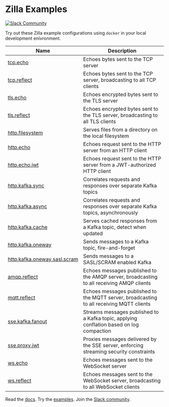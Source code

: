 # Zilla Examples

[![Slack Community][community-image]][community-join]

Try out these Zilla example configurations using `docker` in your local development enivronment.

| Name | Description|
|------|------------|
| [tcp.echo](tcp.echo) | Echoes bytes sent to the TCP server |
| [tcp.reflect](tcp.reflect) | Echoes bytes sent to the TCP server, broadcasting to all TCP clients |
| [tls.echo](tls.echo) | Echoes encrypted bytes sent to the TLS server |
| [tls.reflect](tls.reflect) | Echoes encrypted bytes sent to the TLS server, broadcasting to all TLS clients |
| [http.filesystem](http.filesystem) | Serves files from a directory on the local filesystem |
| [http.echo](http.echo) | Echoes request sent to the HTTP server from an HTTP client |
| [http.echo.jwt](http.echo.jwt) | Echoes request sent to the HTTP server from a JWT-authorized HTTP client |
| [http.kafka.sync](http.kafka.sync) | Correlates requests and responses over separate Kafka topics |
| [http.kafka.async](http.kafka.async) | Correlates requests and responses over separate Kafka topics, asynchronously |
| [http.kafka.cache](http.kafka.cache) | Serves cached responses from a Kafka topic, detect when updated |
| [http.kafka.oneway](http.kafka.oneway) | Sends messages to a Kafka topic, fire-and-forget |
| [http.kafka.oneway.sasl.scram](http.kafka.oneway.sasl.scram) | Sends messages to a SASL/SCRAM enabled Kafka |
| [amqp.reflect](amqp.reflect) | Echoes messages published to the AMQP server, broadcasting to all receiving AMQP clients |
| [mqtt.reflect](mqtt.reflect) | Echoes messages published to the MQTT server, broadcasting to all receiving MQTT clients |
| [sse.kafka.fanout](sse.kafka.fanout) | Streams messages published to a Kafka topic, applying conflation based on log compaction |
| [sse.proxy.jwt](sse.proxy.jwt) | Proxies messages delivered by the SSE server, enforcing streaming security constraints |
| [ws.echo](ws.echo) | Echoes messages sent to the WebSocket server |
| [ws.reflect](ws.reflect) | Echoes messages sent to the WebSocket server, broadcasting to all WebSocket clients |

Read the [docs][zilla-docs].
Try the [examples][zilla-examples].
Join the [Slack community][community-join].

[community-image]: https://img.shields.io/badge/slack-@aklivitycommunity-blue.svg?logo=slack
[community-join]: https://join.slack.com/t/aklivitycommunity/shared_invite/zt-sy06wvr9-u6cPmBNQplX5wVfd9l2oIQ

[zilla-docs]: https://docs.aklivity.io/zilla
[zilla-examples]: https://github.com/aklivity/zilla-examples

